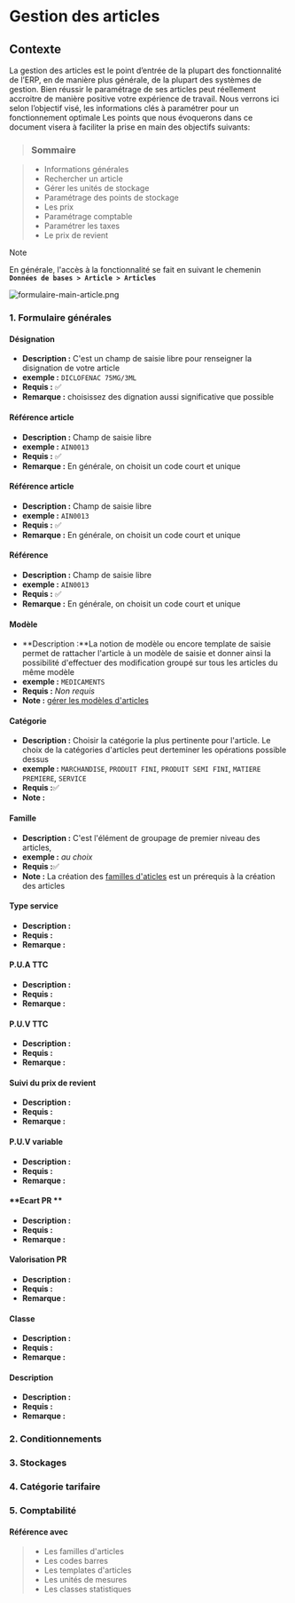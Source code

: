 # Gestion des articles

## Contexte

La gestion des articles est le point d’entrée de la plupart des fonctionnalité de l’ERP, en de manière plus générale, de la plupart des systèmes de gestion.
Bien réussir le paramétrage de ses articles peut réellement accroitre de manière positive votre expérience de travail. Nous verrons ici selon l’objectif visé, les informations clés à paramétrer pour un fonctionnement optimale
Les points que nous évoquerons dans ce document visera à faciliter la prise en main des objectifs suivants:

> ### Sommaire

> - Informations générales
> - Rechercher un article
> - Gérer les unités de stockage
> - Paramétrage des points de stockage
> - Les prix
> - Paramétrage comptable
> - Paramétrer les taxes
> - Le prix de revient

> [!NOTE]  
> En générale, l'accès à la fonctionnalité se fait en suivant le chemenin **`Données de bases > Article > Articles`**

![formulaire-main-article.png](https://i.postimg.cc/FHbndQ18/formulaire-main-article.png)

### 1. Formulaire générales

#### **Désignation**

- **Description :** C'est un champ de saisie libre pour renseigner la disignation de votre article
- **exemple :** `DICLOFENAC 75MG/3ML`
- **Requis :** ✅
- **Remarque :** choisissez des dignation aussi significative que possible

#### **Référence article**

- **Description :** Champ de saisie libre
- **exemple :** `AIN0013`
- **Requis :** ✅
- **Remarque :** En générale, on choisit un code court et unique

#### **Référence article**

- **Description :** Champ de saisie libre
- **exemple :** `AIN0013`
- **Requis :** ✅
- **Remarque :** En générale, on choisit un code court et unique

#### **Référence**

- **Description :** Champ de saisie libre
- **exemple :** `AIN0013`
- **Requis :** ✅
- **Remarque :** En générale, on choisit un code court et unique

#### **Modèle**

- **Description :**La notion de modèle ou encore template de saisie permet de rattacher l'article à un modèle de saisie et donner ainsi la possibilité d'effectuer des modification groupé sur tous les articles du même modèle
- **exemple :** `MEDICAMENTS`
- **Requis :** _Non requis_
- **Note :** [gérer les modèles d'articles](modele_article.md)

#### **Catégorie**

- **Description :** Choisir la catégorie la plus pertinente pour l'article. Le choix de la catégories d'articles peut derteminer les opérations possible dessus
- **exemple :** `MARCHANDISE`, `PRODUIT FINI`, `PRODUIT SEMI FINI`, `MATIERE PREMIERE`, `SERVICE`
- **Requis :**✅
- **Note :**

#### **Famille**

- **Description :** C'est l'élément de groupage de premier niveau des articles,
- **exemple :** _au choix_
- **Requis :**✅
- **Note :** La création des [familles d'aticles](famille-d-article.md) est un prérequis à la création des articles

#### **Type service**

- **Description :**
- **Requis :**
- **Remarque :**

#### **P.U.A TTC**

- **Description :**
- **Requis :**
- **Remarque :**

#### **P.U.V TTC**

- **Description :**
- **Requis :**
- **Remarque :**

#### **Suivi du prix de revient**

- **Description :**
- **Requis :**
- **Remarque :**

#### **P.U.V variable**

- **Description :**
- **Requis :**
- **Remarque :**

#### **Ecart PR **

- **Description :**
- **Requis :**
- **Remarque :**

#### **Valorisation PR**

- **Description :**
- **Requis :**
- **Remarque :**

#### **Classe**

- **Description :**
- **Requis :**
- **Remarque :**

#### **Description**

- **Description :**
- **Requis :**
- **Remarque :**

### 2. Conditionnements

### 3. Stockages

### 4. Catégorie tarifaire

### 5. Comptabilité

#### Référence avec

> - Les familles d'articles
> - Les codes barres
> - Les templates d'articles
> - Les unités de mesures
> - Les classes statistiques
